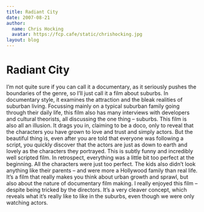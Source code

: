 ```yaml
---
title: Radiant City
date: 2007-08-21
author:
  name: Chris Hocking
  avatar: https://fcp.cafe/static/chrishocking.jpg
layout: blog
---
```

# Radiant City

I’m not quite sure if you can call it a documentary, as it seriously pushes the boundaries of the genre, so I’ll just call it a film about suburbs. In documentary style, it examines the attraction and the bleak realities of suburban living. Focussing mainly on a typical suburban family going through their daily life, this film also has many interviews with developers and cultural theorists, all discussing the one thing – suburbs. This film is also all an illusion. It drags you in, claiming to be a doco, only to reveal that the characters you have grown to love and trust and simply actors. But the beautiful thing is, even after you are told that everyone was following a script, you quickly discover that the actors are just as down to earth and lovely as the characters they portrayed. This is subtly funny and incredibly well scripted film. In retrospect, everything was a little bit too perfect at the beginning. All the characters were just too perfect. The kids also didn’t look anything like their parents – and were more a Hollywood family than real life. It’s a film that really makes you think about urban growth and sprawl, but also about the nature of documentary film making. I really enjoyed this film – despite being tricked by the directors. It’s a very cleaver concept, which reveals what it’s really like to like in the suburbs, even though we were only watching actors.